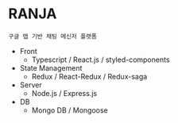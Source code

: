 # RANJA

    구글 맵 기반 채팅 메신저 플랫폼

- Front
  - Typescript / React.js / styled-components
- State Management
  - Redux / React-Redux / Redux-saga
- Server
  - Node.js / Express.js
- DB
  - Mongo DB / Mongoose
